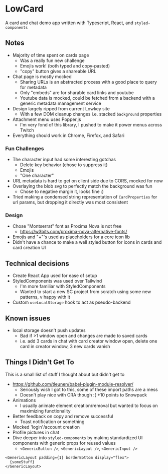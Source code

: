 # LowCard

A card and chat demo app written with Typescript, React, and `styled-components`

## Notes

- Majority of time spent on cards page
  - Was a really fun new challenge
  - Emojis work! (both typed and copy-pasted)
  - "copy" button gives a shareable URL
- Chat page is mostly mocked
  - Sharing URLs is an abstracted process with a good place to query for metadata
  - Only "embeds" are for sharable card links and youtube
  - Youtube data is mocked, could be fetched from a backend with a generic metadata management service
- Design largely ripped from current Lowkey site
  - With a few DOM cleanup changes i.e. stacked `background` properties
- Attachment menu uses Popper.js
  - I'm very fond of this library, I pushed to make it power menus across Twitch
- Everything should work in Chrome, Firefox, and Safari

### Fun Challenges

- The character input had some interesting gotchas
  - Delete key behavior (chose to suppress it)
  - Emojis
  - "One character"
- URL metadata is hard to get on client side due to CORS, mocked for now
- Overlaying the blob svg to perfectly match the background was fun
  - Chose to negative margin it, looks fine :)
- Tried making a condensed string representation of `CardProperties` for url params, but dropping it directly was most consistent

### Design

- Chose "Montserrat" font as Proxima Nova is not free
  - https://w3bits.com/proxima-nova-alternative-fonts/
- Emojis and "+"'s used as placeholders for a core icon lib
- Didn't have a chance to make a well styled button for icons in cards and card creation UI

## Technical decisions

- Create React App used for ease of setup
- StyledComponents was used over Tailwind
  - I'm more familiar with StyledComponents
  - Wanted to start a new SC project from scratch using some new patterns, v happy with it
- Custom `useLocalStorage` hook to act as pseudo-backend

## Known issues

- local storage doesn't push updates
  - Bad if >1 window open and changes are made to saved cards
  - i.e. add 3 cards in chat with card creator window open, delete one card in creator window, 3 new cards vanish

## Things I Didn't Get To

This is a small list of stuff I thought about but didn't get to

- https://github.com/tleunen/babel-plugin-module-resolver/
  - Seriously wish I got to this, some of these import paths are a mess
  - Doesn't play nice with CRA though :( +10 points to Snowpack
- Animations
  - I usually animate element creation/removal but wanted to focus on maximizing functionality
- Better feedback on copy and remove successful
  - Toast notification or something
- Mocked 'login'/account creation
- Profile pictures in chat
- Dive deeper into `styled-components` by making standardized UI components with generic props for reused values
  - `<GenericButton />`, `<GenericLayout />`, `<GenericInput />`

```tsx
<GenericLayout padding={1} borderBottom display="flex">
  {someStuff}
</GenericLayout>
```
